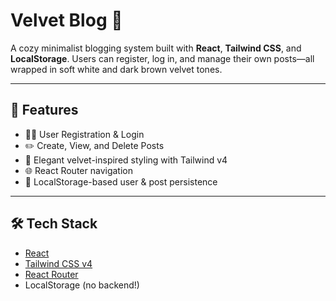 # Velvet Blog 🧵

A cozy minimalist blogging system built with **React**, **Tailwind CSS**, and **LocalStorage**. Users can register, log in, and manage their own posts—all wrapped in soft white and dark brown velvet tones.

---

## 🚀 Features
- 🧍‍♂️ User Registration & Login
- ✏️ Create, View, and Delete Posts
- 🎨 Elegant velvet-inspired styling with Tailwind v4
- 🌐 React Router navigation
- 💾 LocalStorage-based user & post persistence

---

## 🛠 Tech Stack
- [React](https://reactjs.org/)
- [Tailwind CSS v4](https://tailwindcss.com/)
- [React Router](https://reactrouter.com/)
- LocalStorage (no backend!)

